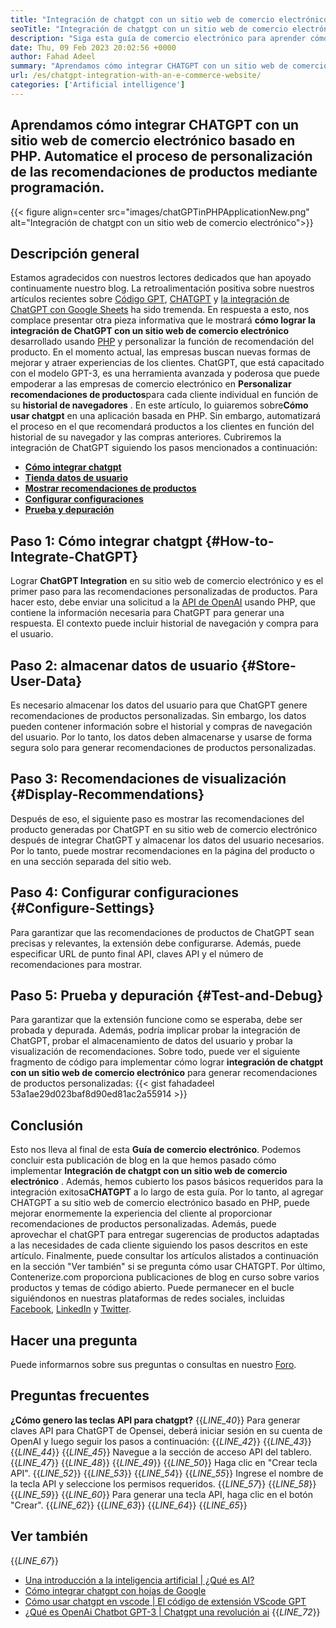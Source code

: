 ```yaml
---
title: "Integración de chatgpt con un sitio web de comercio electrónico" 
seoTitle: "Integración de chatgpt con un sitio web de comercio electrónico" 
description: "Siga esta guía de comercio electrónico para aprender cómo lograr la integración de ChatGPT con un sitio web de comercio electrónico para hacer recomendaciones de productos personalizadas." 
date: Thu, 09 Feb 2023 20:02:56 +0000
author: Fahad Adeel
summary: "Aprendamos cómo integrar CHATGPT con un sitio web de comercio electrónico basado en PHP. Automatice el proceso de personalización de las recomendaciones de productos mediante programación." 
url: /es/chatgpt-integration-with-an-e-commerce-website/
categories: ['Artificial intelligence']
---
```


## Aprendamos cómo integrar CHATGPT con un sitio web de comercio electrónico basado en PHP. Automatice el proceso de personalización de las recomendaciones de productos mediante programación.

{{< figure align=center src="images/chatGPTinPHPApplicationNew.png" alt="Integración de chatgpt con un sitio web de comercio electrónico">}}


## Descripción general
Estamos agradecidos con nuestros lectores dedicados que han apoyado continuamente nuestro blog. La retroalimentación positiva sobre nuestros artículos recientes sobre [Código GPT][1], [CHATGPT][2] y [la integración de ChatGPT con Google Sheets][3] ha sido tremenda. En respuesta a esto, nos complace presentar otra pieza informativa que le mostrará **cómo lograr la integración de ChatGPT con un sitio web de comercio electrónico** desarrollado usando [PHP][4] y personalizar la función de recomendación del producto.
En el momento actual, las empresas buscan nuevas formas de mejorar y atraer experiencias de los clientes. ChatGPT, que está capacitado con el modelo GPT-3, es una herramienta avanzada y poderosa que puede empoderar a las empresas de comercio electrónico en **Personalizar recomendaciones de productos**para cada cliente individual en función de su **historial de navegadores** . En este artículo, lo guiaremos sobre**Cómo usar chatgpt** en una aplicación basada en PHP. Sin embargo, automatizará el proceso en el que recomendará productos a los clientes en función del historial de su navegador y las compras anteriores.
Cubriremos la integración de ChatGPT siguiendo los pasos mencionados a continuación:
* [ **Cómo integrar chatgpt** ][5]
* [ **Tienda datos de usuario** ][6]
* [ **Mostrar recomendaciones de productos** ][7]
* [ **Configurar configuraciones** ][8]
* [ **Prueba y depuración** ][9]

## Paso 1: Cómo integrar chatgpt {#How-to-Integrate-ChatGPT}

Lograr **ChatGPT Integration** en su sitio web de comercio electrónico y es el primer paso para las recomendaciones personalizadas de productos. Para hacer esto, debe enviar una solicitud a la [API de OpenAI][10] usando PHP, que contiene la información necesaria para ChatGPT para generar una respuesta. El contexto puede incluir historial de navegación y compra para el usuario.

## Paso 2: almacenar datos de usuario {#Store-User-Data}

Es necesario almacenar los datos del usuario para que ChatGPT genere recomendaciones de productos personalizadas. Sin embargo, los datos pueden contener información sobre el historial y compras de navegación del usuario. Por lo tanto, los datos deben almacenarse y usarse de forma segura solo para generar recomendaciones de productos personalizadas.

## Paso 3: Recomendaciones de visualización {#Display-Recommendations}

Después de eso, el siguiente paso es mostrar las recomendaciones del producto generadas por ChatGPT en su sitio web de comercio electrónico después de integrar ChatGPT y almacenar los datos del usuario necesarios. Por lo tanto, puede mostrar recomendaciones en la página del producto o en una sección separada del sitio web.

## Paso 4: Configurar configuraciones {#Configure-Settings}

Para garantizar que las recomendaciones de productos de ChatGPT sean precisas y relevantes, la extensión debe configurarse. Además, puede especificar URL de punto final API, claves API y el número de recomendaciones para mostrar.

## Paso 5: Prueba y depuración {#Test-and-Debug}

Para garantizar que la extensión funcione como se esperaba, debe ser probada y depurada. Además, podría implicar probar la integración de ChatGPT, probar el almacenamiento de datos del usuario y probar la visualización de recomendaciones.
Sobre todo, puede ver el siguiente fragmento de código para implementar cómo lograr **integración de chatgpt con un sitio web de comercio electrónico** para generar recomendaciones de productos personalizadas:
{{< gist fahadadeel 53a1ae29d023baf8d90ed81ac2a55914 >}}

## Conclusión
Esto nos lleva al final de esta **Guía de comercio electrónico**. Podemos concluir esta publicación de blog en la que hemos pasado cómo implementar **Integración de chatgpt con un sitio web de comercio electrónico** . Además, hemos cubierto los pasos básicos requeridos para la integración exitosa**CHATGPT** a lo largo de esta guía. Por lo tanto, al agregar CHATGPT a su sitio web de comercio electrónico basado en PHP, puede mejorar enormemente la experiencia del cliente al proporcionar recomendaciones de productos personalizadas. Además, puede aprovechar el chatGPT para entregar sugerencias de productos adaptadas a las necesidades de cada cliente siguiendo los pasos descritos en este artículo. Finalmente, puede consultar los artículos alistados a continuación en la sección "Ver también" si se pregunta cómo usar CHATGPT.
Por último, Contenerize.com proporciona publicaciones de blog en curso sobre varios productos y temas de código abierto. Puede permanecer en el bucle siguiéndonos en nuestras plataformas de redes sociales, incluidas [Facebook][11], [LinkedIn][12] y [Twitter][13].

## Hacer una pregunta
Puede informarnos sobre sus preguntas o consultas en nuestro [Foro][14].

## Preguntas frecuentes
**¿Cómo genero las teclas API para chatgpt?** 
{{_LINE_40_}}
  Para generar claves API para ChatGPT de Opensei, deberá iniciar sesión en su cuenta de OpenAI y luego seguir los pasos a continuación:
{{_LINE_42_}}
{{_LINE_43_}}
{{_LINE_44_}}
{{_LINE_45_}}
      Navegue a la sección de acceso API del tablero.
{{_LINE_47_}}
{{_LINE_48_}}
{{_LINE_49_}}
{{_LINE_50_}}
      Haga clic en "Crear tecla API".
{{_LINE_52_}}
{{_LINE_53_}}
{{_LINE_54_}}
{{_LINE_55_}}
      Ingrese el nombre de la tecla API y seleccione los permisos requeridos.
{{_LINE_57_}}
{{_LINE_58_}}
{{_LINE_59_}}
{{_LINE_60_}}
      Para generar una tecla API, haga clic en el botón "Crear".
{{_LINE_62_}}
{{_LINE_63_}}
{{_LINE_64_}}
{{_LINE_65_}}

## Ver también
{{_LINE_67_}}
  * [Una introducción a la inteligencia artificial | ¿Qué es AI?][15]
  * [Cómo integrar chatgpt con hojas de Google][3]
  * [Cómo usar chatgpt en vscode | El código de extensión VScode GPT][1]
  * [¿Qué es OpenAi Chatbot GPT-3 | Chatgpt una revolución ai][2]
{{_LINE_72_}}



[1]: https://blog.containerize.com/artificial-intelligence/how-to-use-chatgpt-in-vscode-the-vscode-extension-codegpt/
[2]: https://blog.containerize.com/artificial-intelligence/what-is-openai-chatbot-gpt-3-chatgpt-an-ai-revolution/
[3]: https://blog.containerize.com/artificial-intelligence/integrate-chatgpt-with-google-sheets/
[4]: https://www.php.net/
[5]: #How-to-Integrate-ChatGPT
[6]: #Store-User-Data
[7]: #Display-Recommendations
[8]: #Configure-Settings
[9]: #Test-and-Debug
[10]: https://platform.openai.com/account/api-keys
[11]: https://web.facebook.com/containerize
[12]: https://www.linkedin.com/company/containerize/
[13]: https://twitter.com/containerize_co
[14]: https://forum.containerize.com/
[15]: https://blog.containerize.com/artificial-intelligence/an-introduction-to-artificial-intelligence-what-is-ai/
